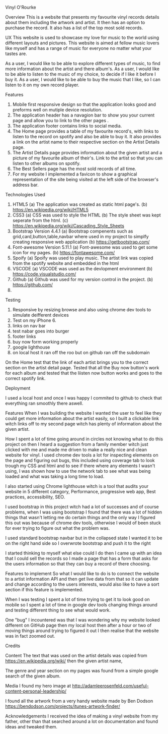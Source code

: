 
Vinyl O'Rourke 

Overview
This is a website that presents my favourite vinyl records details about them including the artwork and artist. It then has an option to purchase the record. It also has a list of the top most sold records.

UX
This website is used to showcase my love for music to the world using different layouts and pictures. This website is aimed at fellow music lovers like myself and has a range of music for everyone no matter what your tastes are.

As a user, I would like to be able to explore different types of music, to find more information about the artist and there album's.
As a user, I would like to be able to listen to the music of my choice, to decide if I like it before I buy it.
As a user, I would like to be able to buy the music that I like, so I can listen to it on my own record player.

Features

1. Mobile first responsive design so that the application looks good and preforms well on mutiple device resolution.
2. The application header has a navagion bar to show you your current page and allow you to link to the other pages .
3. The application footer contains links to social media.
4. The Home page provides a table of my favourite record's, with links to listen to the record on spotify and also be able to buy it. It also provides a link on the artist name to their respective section on the Artist Details page.
5. The Artist Details page provides information about the given artist and a picture of my favourite album of their's. Link to the artist so that you can listen to other albums on spotify.
6. The Best Sellers page has the most sold records of all time.
7. For my website I implemented a favicon to show a graphical representation of the site being visited at the left side of the browser's address bar. 

Technologies Used
 1. HTML5 
(a) The application was created as static html page's.
(b) https://en.wikipedia.org/wiki/HTML5 
 2. CSS3 
(a) CSS was used to style the HTML
(b) The style sheet was kept seperate from the html.
(c) https://en.wikipedia.org/wiki/Cascading_Style_Sheets 
 3. Bootstrap Version 4.4.1
(a) Bootstrap compenents such as grid,card,button,table,navbar where used in my project to simplfy creating responsive web application
(b) https://getbootstrap.com/ 
 4. Font-awesome Version 5.11.1 
(a) Font-awesome was used to get some icon for my pages.
(b) https://fontawesome.com/ 
 5. Spoify
(a) Spoify was used to play music. The artist link was copied from the spotify website and embedded in the html
 6. VSCODE 
(a) VSCODE was used as the devlopment environment
(b) https://code.visualstudio.com/ 
 7. Github
(a) Github was used for my version control in the project. 
(b) https://github.com/ 
 8. 

Testing

1. Responsive by resizing browse and also using chrome dev tools to simulate deifferent devices
2. Test on my iPhone 6.
3. links on nav bar
4. test nabar goes into burger
5. footer links
6. buy now form working properly
7. google lighthouse
8. on local host it ran off the roo but on github ran off the subdomain



On the Home test that the link of each artist brings you to the correct section on the artist detail page. Tested that all the Buy now button's work for each album and tested that the liisten now button works and goes to the correct spotify link.


Deployment

I used a local host and once I was happy I commited to github to check that everything ran smoothly there aswell. 









Features
When I was building the website I wanted the user to feel like they could get more information about the artist easily,
so I built a clickable link witch links off to my second page witch has plenty of information about the given artist.

How
I spent a lot of time going around in circles not knowing what to do this project on then I heard a suggestion from a family member witch just clicked with me and made me driven to make a really nice and clean website for vinyl.
I used chrome dev tools a lot for inspecting elements on the page and figuring out bugs,
this included using coverage tab to look trough my CSS and html and to see if there where any elements I wasn't using,
I was shown how to use the network tab to see what was being loaded and what was taking a long time to load.

I also started using Chrome lighthouse witch is a tool that audits your website in 5 different category,
Performance, progressive web app, Best practices, accessibility, SEO.

I used bootstrap in this project witch had a lot of successes and of course problems,
when I was using bootstrap I found that there was a lot of hidden things that wasn't letting me do certain things and the only way I figured this out was because of chrome dev tools,
otherwise I would of been stuck for ever trying to figure out what the problem was.




I used standard bootstrap navbar but in the collapsed state I wanted it to be on the right hand side so I overwrote bootstrap and push it to the right

I started thinking to myself what else could I do then I came up with an idea that I could sell the records so I made a page that has a form that asks for the users information so that they can buy a record of there choosing.

Features to implement
So what I would like to do is to connect the website to a artist information API and then get live data from that so it can update and change according to the users interests,
would also like to have a sort section if this feature is implemented.


When I was testing I spent a lot of time trying to get it to look good on mobile so I spent a lot of time in google dev tools changing things around and testing different thing to see what would work.

One "bug" I incountered was that I was wondering why my website looked different on GitHub page then my local host then after a hour or two of moving things around trying to figured it out I then realise that the website was in fact zoomed out.



Credits

Content
The text that was used on the artist details was copied from https://en.wikipedia.org/wiki/
then the given artist name,

The genre and year section on my pages was found from a simple google search of the given album.

Media
I found my hero image at http://adamleerosenfeld.com/useful-content-personal-leadership/

I found all the artwork from a very handy website made by Ben Dodson https://bendodson.com/projects/itunes-artwork-finder/

Acknowledgements
I received the idea of making a vinyl website from my father, other than that searched around a lot on documentation and found ideas and tweaked them.
